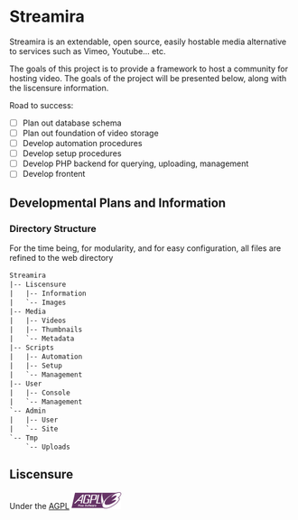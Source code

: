# Streamira
Streamira is an extendable, open source, easily hostable media alternative to services such as Vimeo, Youtube... etc.

The goals of this project is to provide a framework to host a community for hosting video. The goals of the project will be presented below, along with the liscensure information.

Road to success:

- [ ] Plan out database schema
- [ ] Plan out foundation of video storage
- [ ] Develop automation procedures
- [ ] Develop setup procedures
- [ ] Develop PHP backend for querying, uploading, management
- [ ] Develop frontent

## Developmental Plans and Information
### Directory Structure

For the time being, for modularity, and for easy configuration, all files are refined to the web directory

```
Streamira
|-- Liscensure
|   |-- Information
|   `-- Images
|-- Media
|   |-- Videos
|   |-- Thumbnails
|   `-- Metadata
|-- Scripts
|   |-- Automation
|   |-- Setup
|   `-- Management
|-- User
|   |-- Console
|   `-- Management
`-- Admin
|   |-- User
|   `-- Site
`-- Tmp
    `-- Uploads
```
## Liscensure
Under the [AGPL](https://www.gnu.org/licenses/agpl-3.0)
![AGPL logo](/Liscensure/agplv3-88x31.png)
